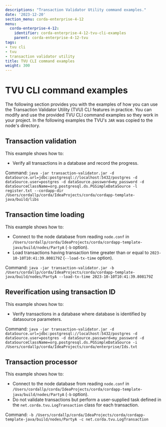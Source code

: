 ```yaml
---
descriptions: "Transaction Validator Utility command examples."
date: '2023-12-20'
section_menu: corda-enterprise-4-12
menu:
  corda-enterprise-4-12:
    identifier: corda-enterprise-4-12-tvu-cli-examples
    parent: corda-enterprise-4-12-tvu
tags:
- tvu cli
- tvu
- transaction validator utility
title: TVU CLI command examples
weight: 300
---
```


# TVU CLI command examples

The following section provides you with the examples of how you can use the Transaction Validator Utility (TVU) CLI features in practice. You can modify and use the provided TVU CLI command examples so they work in your project. In the following examples the TVU's `JAR` was copied to the node's directory.

## Transaction validation

This example shows how to:
* Verify all transactions in a database and record the progress.

Command: `java -jar transaction-validator.jar -d dataSource.url=jdbc:postgresql://localhost:5432/postgres -d dataSource.user=postgres -d dataSource.password=my_password -d dataSourceClassName=org.postgresql.ds.PGSimpleDataSource -l register.txt --cordapp-dir /Users/cordallp/corda/IdeaProjects/corda/cordapp-template-java/build/libs`

## Transaction time loading

This example shows how to:
* Connect to the node database from reading `node.conf` in `/Users/cordallp/corda/IdeaProjects/corda/cordapp-template-java/build/nodes/PartyA` (`-b` option).
* Load transactions having transaction time greater than or equal to `2023-10-10T10:41:39.808179Z` (`--load-tx-time` option).

Command: `java -jar transaction-validator.jar -b /Users/cordallp/corda/IdeaProjects/corda/cordapp-template-java/build/nodes/PartyA --load-tx-time 2023-10-10T10:41:39.808179Z`

## Reverification using transaction ID

This example shows how to:
* Verify transactions in a database where database is identified by datasource parameters.

Command: `java -jar transaction-validator.jar -d dataSource.url=jdbc:postgresql://localhost:5432/postgres -d dataSource.user=postgres -d dataSource.password=my_password -d dataSourceClassName=org.postgresql.ds.PGSimpleDataSource -i /Users/cordallp/corda/IdeaProjects/corda/enterprise/Ids.txt`

## Transaction processor

This example shows how to:
* Connect to the node database from reading `node.conf` in `/Users/cordallp/corda/IdeaProjects/corda/cordapp-template-java/build/nodes/PartyA` (`-b` option).
* Do not validate transactions but perform a user-supplied task defined in the `net.corda.tvu.LogTransaction` class for each transaction.

Command: `-b /Users/cordallp/corda/IdeaProjects/corda/cordapp-template-java/build/nodes/PartyA -c net.corda.tvu.LogTransaction`
